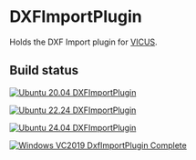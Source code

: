 # DXFImportPlugin

Holds the DXF Import plugin for [VICUS](https://vicus-software.com).

## Build status

[![Ubuntu 20.04 DXFImportPlugin](https://github.com/Labauke/DXFImportPlugin/actions/workflows/DXFImportPlugin-Ubuntu2004.yml/badge.svg)](https://github.com/Labauke/DXFImportPlugin/actions/workflows/DXFImportPlugin-Ubuntu2004.yml)

[![Ubuntu 22.24 DXFImportPlugin](https://github.com/Labauke/DXFImportPlugin/actions/workflows/DXFImportPlugin-Ubuntu2204.yml/badge.svg)](https://github.com/Labauke/DXFImportPlugin/actions/workflows/DXFImportPlugin-Ubuntu2204.yml)

[![Ubuntu 24.04 DXFImportPlugin](https://github.com/Labauke/DXFImportPlugin/actions/workflows/DXFImportPlugin-Ubuntu2404.yml/badge.svg)](https://github.com/Labauke/DXFImportPlugin/actions/workflows/DXFImportPlugin-Ubuntu2404.yml)

[![Windows VC2019 DxfImportPlugin Complete](https://github.com/Labauke/DXFImportPlugin/actions/workflows/DXFImportPlugin-WindowsVC2019.yml/badge.svg)](https://github.com/Labauke/DXFImportPlugin/actions/workflows/DXFImportPlugin-WindowsVC2019.yml)
